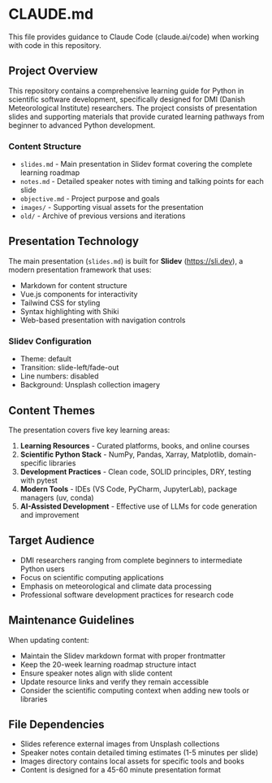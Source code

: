 # CLAUDE.md

This file provides guidance to Claude Code (claude.ai/code) when working with code in this repository.

## Project Overview

This repository contains a comprehensive learning guide for Python in scientific software development, specifically designed for DMI (Danish Meteorological Institute) researchers. The project consists of presentation slides and supporting materials that provide curated learning pathways from beginner to advanced Python development.

### Content Structure

- `slides.md` - Main presentation in Slidev format covering the complete learning roadmap
- `notes.md` - Detailed speaker notes with timing and talking points for each slide
- `objective.md` - Project purpose and goals
- `images/` - Supporting visual assets for the presentation
- `old/` - Archive of previous versions and iterations

## Presentation Technology

The main presentation (`slides.md`) is built for **Slidev** (https://sli.dev), a modern presentation framework that uses:
- Markdown for content structure
- Vue.js components for interactivity
- Tailwind CSS for styling
- Syntax highlighting with Shiki
- Web-based presentation with navigation controls

### Slidev Configuration
- Theme: default
- Transition: slide-left/fade-out
- Line numbers: disabled
- Background: Unsplash collection imagery

## Content Themes

The presentation covers five key learning areas:

1. **Learning Resources** - Curated platforms, books, and online courses
2. **Scientific Python Stack** - NumPy, Pandas, Xarray, Matplotlib, domain-specific libraries
3. **Development Practices** - Clean code, SOLID principles, DRY, testing with pytest
4. **Modern Tools** - IDEs (VS Code, PyCharm, JupyterLab), package managers (uv, conda)
5. **AI-Assisted Development** - Effective use of LLMs for code generation and improvement

## Target Audience

- DMI researchers ranging from complete beginners to intermediate Python users
- Focus on scientific computing applications
- Emphasis on meteorological and climate data processing
- Professional software development practices for research code

## Maintenance Guidelines

When updating content:
- Maintain the Slidev markdown format with proper frontmatter
- Keep the 20-week learning roadmap structure intact
- Ensure speaker notes align with slide content
- Update resource links and verify they remain accessible
- Consider the scientific computing context when adding new tools or libraries

## File Dependencies

- Slides reference external images from Unsplash collections
- Speaker notes contain detailed timing estimates (1-5 minutes per slide)
- Images directory contains local assets for specific tools and books
- Content is designed for a 45-60 minute presentation format